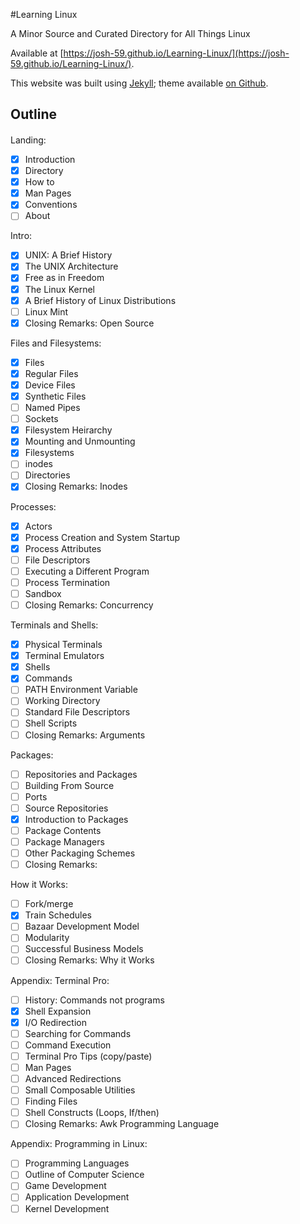 #Learning Linux

A Minor Source and Curated Directory for All Things Linux

Available at [https://josh-59.github.io/Learning-Linux/](https://josh-59.github.io/Learning-Linux/).

This website was built using [Jekyll](https://jekyllrb.com/); theme
available [on Github](https://github.com/josh-59/Book-Like).

## Outline
#### 

Landing:
- [X] Introduction 
- [X] Directory
- [X] How to
- [X] Man Pages
- [X] Conventions
- [ ] About

Intro:
- [x] UNIX: A Brief History
- [x] The UNIX Architecture
- [x] Free as in Freedom
- [x] The Linux Kernel
- [x] A Brief History of Linux Distributions
- [ ] Linux Mint
- [x] Closing Remarks: Open Source

Files and Filesystems:
- [x] Files
- [x] Regular Files
- [x] Device Files
- [x] Synthetic Files
- [ ] Named Pipes
- [ ] Sockets
- [x] Filesystem Heirarchy
- [x] Mounting and Unmounting
- [x] Filesystems
- [ ] inodes
- [ ] Directories
- [x] Closing Remarks: Inodes

Processes:
- [x] Actors
- [x] Process Creation and System Startup
- [x] Process Attributes
- [ ] File Descriptors
- [ ] Executing a Different Program
- [ ] Process Termination
- [ ] Sandbox
- [ ] Closing Remarks: Concurrency

Terminals and Shells:
- [x] Physical Terminals
- [x] Terminal Emulators
- [x] Shells
- [x] Commands
- [ ] PATH Environment Variable
- [ ] Working Directory
- [ ] Standard File Descriptors
- [ ] Shell Scripts
- [ ] Closing Remarks: Arguments

Packages:
- [ ] Repositories and Packages
- [ ] Building From Source
- [ ] Ports
- [ ] Source Repositories
- [X] Introduction to Packages
- [ ] Package Contents
- [ ] Package Managers
- [ ] Other Packaging Schemes
- [ ] Closing Remarks:

How it Works:
- [ ] Fork/merge
- [X] Train Schedules
- [ ] Bazaar Development Model
- [ ] Modularity
- [ ] Successful Business Models
- [ ] Closing Remarks: Why it Works

Appendix: Terminal Pro:
- [ ] History: Commands not programs
- [x] Shell Expansion
- [x] I/O Redirection
- [ ] Searching for Commands
- [ ] Command Execution
- [ ] Terminal Pro Tips (copy/paste)
- [ ] Man Pages
- [ ] Advanced Redirections
- [ ] Small Composable Utilities
- [ ] Finding Files 
- [ ] Shell Constructs (Loops, If/then)
- [ ] Closing Remarks: Awk Programming Language

Appendix: Programming in Linux:
- [ ] Programming Languages
- [ ] Outline of Computer Science
- [ ] Game Development
- [ ] Application Development
- [ ] Kernel Development

